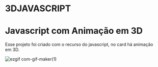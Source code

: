 # 3DJAVASCRIPT
<h1>Javascript com Animação em 3D</h1>
<p>Esse projeto foi criado com o recurso do javascript,
  no card há animação em 3D.</p>
  
  
![ezgif com-gif-maker(1)](https://user-images.githubusercontent.com/69199409/118124120-85d51780-b3cb-11eb-9c88-efd7219cd841.gif)

